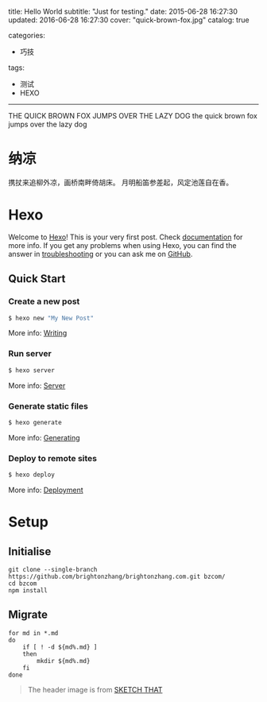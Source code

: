title: Hello World
subtitle: "Just for testing."
date: 2015-06-28 16:27:30
updated: 2016-06-28 16:27:30
cover: "quick-brown-fox.jpg"
catalog: true

categories:
- 巧技

tags:
- 测试
- HEXO
---

THE QUICK BROWN FOX JUMPS OVER THE LAZY DOG
the quick brown fox jumps over the lazy dog

<!--more--> 

# 纳凉
携扙来追柳外凉，画桥南畔倚胡床。
月明船笛参差起，风定池莲自在香。 

# Hexo
Welcome to [Hexo](http://hexo.io/)! This is your very first post. Check [documentation](http://hexo.io/docs/) for more info. If you get any problems when using Hexo, you can find the answer in [troubleshooting](http://hexo.io/docs/troubleshooting.html) or you can ask me on [GitHub](https://github.com/hexojs/hexo/issues).

## Quick Start

### Create a new post

``` bash
$ hexo new "My New Post"
```

More info: [Writing](http://hexo.io/docs/writing.html)

### Run server

``` bash
$ hexo server
```

More info: [Server](http://hexo.io/docs/server.html)

### Generate static files

``` bash
$ hexo generate
```

More info: [Generating](http://hexo.io/docs/generating.html)

### Deploy to remote sites

``` bash
$ hexo deploy
```

More info: [Deployment](http://hexo.io/docs/deployment.html)

# Setup
## Initialise
```shell
git clone --single-branch https://github.com/brightonzhang/brightonzhang.com.git bzcom/
cd bzcom
npm install 
```

## Migrate
```shell
for md in *.md
do
    if [ ! -d ${md%.md} ]
    then
        mkdir ${md%.md}
    fi
done
```

> The header image is from [SKETCH THAT](https://sketchthatout.wordpress.com/tag/art/page/4/)
